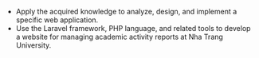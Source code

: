 - Apply the acquired knowledge to analyze, design, and implement a specific web application.
- Use the Laravel framework, PHP language, and related tools to develop a website for managing academic activity reports at Nha Trang University.
